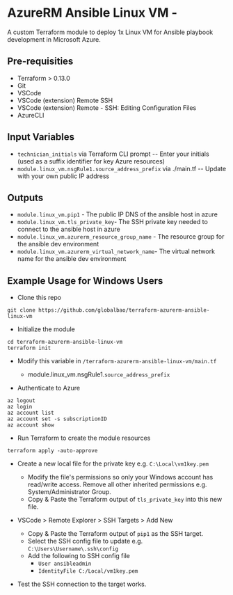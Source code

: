 # AzureRM Ansible Linux VM - 
A custom Terraform module to deploy 1x Linux VM for Ansible playbook development in Microsoft Azure.

## Pre-requisities
* Terraform > 0.13.0
* Git
* VSCode
* VSCode (extension) Remote SSH
* VSCode (extension) Remote - SSH: Editing Configuration Files
* AzureCLI

## Input Variables

* `technician_initials` via Terraform CLI prompt -- Enter your initials (used as a suffix identifier for key Azure resources)
* `module.linux_vm.nsgRule1.source_address_prefix` via ./main.tf -- Update with your own public IP address

## Outputs

* `module.linux_vm.pip1` - The public IP DNS of the ansible host in azure
* `module.linux_vm.tls_private_key`- The SSH private key needed to connect to the ansible host in azure
* `module.linux_vm.azurerm_resource_group_name` - The resource group for the ansible dev environment
* `module.linux_vm.azurerm_virtual_network_name`- The virtual network name for the ansible dev environment


## Example Usage for Windows Users

* Clone this repo
```
git clone https://github.com/globalbao/terraform-azurerm-ansible-linux-vm
```

* Initialize the module
```
cd terraform-azurerm-ansible-linux-vm
terraform init
```
* Modify this variable in `/terraform-azurerm-ansible-linux-vm/main.tf`
	* module.linux_vm.nsgRule1.`source_address_prefix`

* Authenticate to Azure
```
az logout
az login
az account list
az account set -s subscriptionID
az account show
```

* Run Terraform to create the module resources
```
terraform apply -auto-approve
```

* Create a new local file for the private key e.g. `C:\Local\vm1key.pem`
	* Modify the file's permissions so only your Windows account has read/write access. Remove all other inherited permissions e.g. System/Administrator Group.
	* Copy & Paste the Terraform output of `tls_private_key` into this new file.

* VSCode > Remote Explorer > SSH Targets > Add New
	* Copy & Paste the Terraform output of `pip1` as the SSH target.
	* Select the SSH config file to update e.g. `C:\Users\Username\.ssh\config`
	* Add the following to SSH config file
		* `User ansibleadmin`
		* `IdentityFile C:/Local/vm1key.pem`

* Test the SSH connection to the target works.
